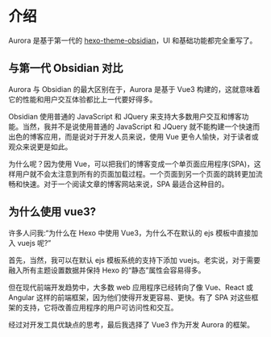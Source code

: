 # 介绍

Aurora 是基于第一代的 [hexo-theme-obsidian](https://github.com/TriDiamond/hexo-theme-obsidian)，UI 和基础功能都完全重写了。

## 与第一代 Obsidian 对比

Aurora 与 Obsidian 的最大区别在于，Aurora 是基于 Vue3 构建的，这就意味着它的性能和用户交互体验都比上一代要好得多。

Obsidian 使用普通的 JavaScript 和 JQuery 来支持大多数用户交互和博客功能。当然，我并不是说使用普通的 JavaScript 和 JQuery 就不能构建一个快速而出色的博客应用，而是说对于开发人员来说，使用 Vue 更令人愉快，对于读者或观众来说更是如此。

为什么呢？因为使用 Vue，可以把我们的博客变成一个单页面应用程序(SPA)，这样用户就不会太注意到所有的页面加载过程。一个页面到另一个页面的跳转更加流畅和快速。对于一个阅读文章的博客网站来说，SPA 最适合这种目的。

## 为什么使用 vue3?

许多人问我:“为什么在 Hexo 中使用 Vue3，为什么不在默认的 ejs 模板中直接加入 vuejs 呢?”

首先，当然，我可以在默认 ejs 模板系统的支持下添加 vuejs。老实说，对于需要融入所有主题设置数据并保持 Hexo 的“静态”属性会容易得多。

但在现代前端开发趋势中，大多数 web 应用程序已经转向了像 Vue、React 或 Angular 这样的前端框架，因为他们使得开发更容易、更快。有了 SPA 对这些框架的支持，它将改善应用程序的用户可访问性和交互。

经过对开发工具优缺点的思考，最后我选择了 Vue3 作为开发 Aurora 的框架。
